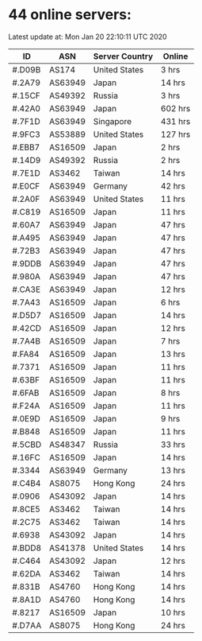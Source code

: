 # 44 online servers:

Latest update at: Mon Jan 20 22:10:11 UTC 2020

| ID | ASN | Server Country | Online |
| -- | --- | -------------- | ------ |
| #.D09B | AS174 | United States | 3 hrs |
| #.2A79 | AS63949 | Japan | 14 hrs |
| #.15CF | AS49392 | Russia | 3 hrs |
| #.42A0 | AS63949 | Japan | 602 hrs |
| #.7F1D | AS63949 | Singapore | 431 hrs |
| #.9FC3 | AS53889 | United States | 127 hrs |
| #.EBB7 | AS16509 | Japan | 2 hrs |
| #.14D9 | AS49392 | Russia | 2 hrs |
| #.7E1D | AS3462 | Taiwan | 14 hrs |
| #.E0CF | AS63949 | Germany | 42 hrs |
| #.2A0F | AS63949 | United States | 11 hrs |
| #.C819 | AS16509 | Japan | 11 hrs |
| #.60A7 | AS63949 | Japan | 47 hrs |
| #.A495 | AS63949 | Japan | 47 hrs |
| #.72B3 | AS63949 | Japan | 47 hrs |
| #.9DDB | AS63949 | Japan | 47 hrs |
| #.980A | AS63949 | Japan | 47 hrs |
| #.CA3E | AS63949 | Japan | 12 hrs |
| #.7A43 | AS16509 | Japan | 6 hrs |
| #.D5D7 | AS16509 | Japan | 14 hrs |
| #.42CD | AS16509 | Japan | 12 hrs |
| #.7A4B | AS16509 | Japan | 7 hrs |
| #.FA84 | AS16509 | Japan | 13 hrs |
| #.7371 | AS16509 | Japan | 11 hrs |
| #.63BF | AS16509 | Japan | 11 hrs |
| #.6FAB | AS16509 | Japan | 8 hrs |
| #.F24A | AS16509 | Japan | 11 hrs |
| #.0E9D | AS16509 | Japan | 9 hrs |
| #.B848 | AS16509 | Japan | 11 hrs |
| #.5CBD | AS48347 | Russia | 33 hrs |
| #.16FC | AS16509 | Japan | 14 hrs |
| #.3344 | AS63949 | Germany | 13 hrs |
| #.C4B4 | AS8075 | Hong Kong | 24 hrs |
| #.0906 | AS43092 | Japan | 14 hrs |
| #.8CE5 | AS3462 | Taiwan | 14 hrs |
| #.2C75 | AS3462 | Taiwan | 14 hrs |
| #.6938 | AS43092 | Japan | 14 hrs |
| #.BDD8 | AS41378 | United States | 14 hrs |
| #.C464 | AS43092 | Japan | 12 hrs |
| #.62DA | AS3462 | Taiwan | 14 hrs |
| #.831B | AS4760 | Hong Kong | 14 hrs |
| #.8A1D | AS4760 | Hong Kong | 14 hrs |
| #.8217 | AS16509 | Japan | 10 hrs |
| #.D7AA | AS8075 | Hong Kong | 24 hrs |

